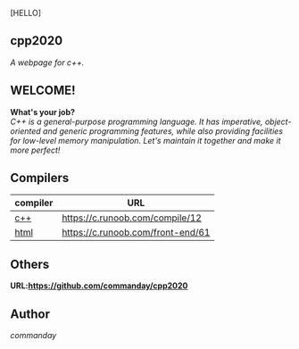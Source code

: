 [HELLO]
## cpp2020
*A webpage for c++.*
## WELCOME!
**What's your job?**
</br>
*C++ is a general-purpose programming language. It has imperative, object-oriented and generic programming features, while also providing facilities for low-level memory manipulation. Let's maintain it together and make it more perfect!*
## Compilers
| compiler | URL |
| ------ | ------ |
| [c++](https://c.runoob.com/compile/12) | https://c.runoob.com/compile/12 |
| [html](https://c.runoob.com/front-end/61) | https://c.runoob.com/front-end/61 |
## Others
__URL:https://github.com/commanday/cpp2020__
## Author
*commanday*

